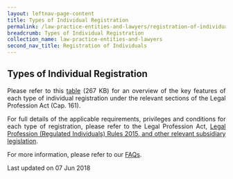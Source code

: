```yaml
---
layout: leftnav-page-content
title: Types of Individual Registration 
permalink: /law-practice-entities-and-lawyers/registration-of-individuals/types-of-individual-registration/
breadcrumb: Types of Individual Registration 
collection_name: law-practice-entities-and-lawyers
second_nav_title: Registration of Individuals
---
```


Types of Individual Registration
---

<p style="text-align: justify">Please refer to this <a href="/files/Types_of_LSRA_Individual_Registration_May_2018.pdf/" target="_blank">table</a> (267 KB) for an overview of the key features of each type of individual registration under the relevant sections of the Legal Profession Act (Cap. 161).

<p style="text-align: justify">For full details of the applicable requirements, privileges and conditions for each type of registration, please refer to the  Legal Profession Act, <a href="/law-practice-entities-and-lawyers/resources-for-law-practice-entities/relevant-legislation-and-communications/" target="_blank">Legal Profession (Regulated Individuals) Rules 2015, and other relevant subsidiary legislation</a>.<br>

For more information, please refer to our <a href="https://va.ecitizen.gov.sg/cfp/customerpages/mlaw/explorefaq.aspx">FAQs</a>.

<p class="right-side-updated">Last updated on 07 Jun 2018</p>
